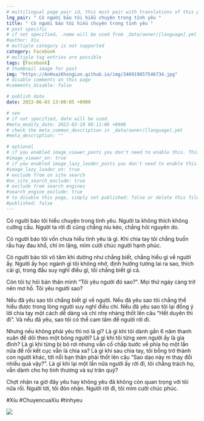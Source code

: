 ```yaml
---
# multilingual page pair id, this must pair with translations of this page. (This name must be unique)
lng_pair: " Có người bảo tôi hiểu chuyện trong tình yêu "
title: " Có người bảo tôi hiểu chuyện trong tình yêu "
# post specific
# if not specified, .name will be used from _data/owner/[language].yml
#author: Xíu
# multiple category is not supported
category: Facebook
# multiple tag entries are possible
tags: [Facebook]
# thumbnail image for post
img: "https://AnHoaiKhongLon.github.io/img/346919857546734.jpg"
# disable comments on this page
#comments_disable: false

# publish date
date: 2022-06-03 13:00:05 +0900

# seo
# if not specified, date will be used.
#meta_modify_date: 2022-02-10 08:11:06 +0900
# check the meta_common_description in _data/owner/[language].yml
#meta_description: ""

# optional
# if you enabled image_viewer_posts you don't need to enable this. This is only if image_viewer_posts = false
#image_viewer_on: true
# if you enabled image_lazy_loader_posts you don't need to enable this. This is only if image_lazy_loader_posts = false
#image_lazy_loader_on: true
# exclude from on site search
#on_site_search_exclude: true
# exclude from search engines
#search_engine_exclude: true
# to disable this page, simply set published: false or delete this file
#published: false
---
```


<!-- outline-start -->

Có người bảo tôi hiểu chuyện trong tình yêu. Người ta không thích không cưỡng cầu. Người ta rời đi cũng chẳng níu kéo, chẳng hỏi nguyên do.

Có người bảo tôi vốn chưa hiểu tình yêu là gì. Khi chia tay tôi chẳng buồn rầu hay đau khổ, chỉ im lặng, mỉm cười chúc người hạnh phúc.

Có người bảo tôi vô tâm khi dường như chẳng biết, chẳng hiểu gì về người ấy. Người ấy học ngành gì tôi không nhớ, định hướng tương lai ra sao, thích cái gì, trong đầu suy nghĩ điều gì, tôi chẳng biết gì cả.

Còn tôi tự hỏi bản thân mình “Tôi yêu người đó sao?”. Mọi thứ ngày càng trở nên mơ hồ. Tôi yêu người sao?

Nếu đã yêu sao tôi chẳng biết gì về người. Nếu đã yêu sao tôi chẳng thể hiểu được trong lòng người suy nghĩ điều chi. Nếu đã yêu sao tôi lại đồng ý lời chia tay một cách dễ dàng và chỉ nhẹ nhàng thốt lên câu “Hết duyên thì đi”. Và nếu đã yêu, sao tôi có thể cam tâm để người rời đi.

Nhưng nếu không phải yêu thì nó là gì? Là gì khi tôi dành gần 6 năm thanh xuân để dõi theo một bóng người? Là gì khi tôi từng xem người ấy là gia đình? Là gì khi từng bị bỏ rơi nhưng vẫn cố chấp bước về phía họ một lần nữa để rồi kết cục vẫn là chia xa? Là gì khi sau chia tay, tôi bỗng trở thành con người khác, tới nỗi bạn thân phải thốt lên câu “Sao dạo này m thay đổi nhiều quá vậy?”. Là gì khi lại một lần nữa người ấy rời đi, tôi chẳng trách họ, vẫn dành cho họ tình thương và sự trân quý?

Chợt nhận ra giờ đây yêu hay không yêu đã không còn quan trọng với tôi nữa rồi. Người tới, tôi đón nhận. Người rời đi, tôi mỉm cười chúc phúc.

#Xíu
#ChuyencuaXiu
#tinhyeu

<!-- outline-end -->

<img src= "https://AnHoaiKhongLon.github.io/img/346919857546734.jpg">